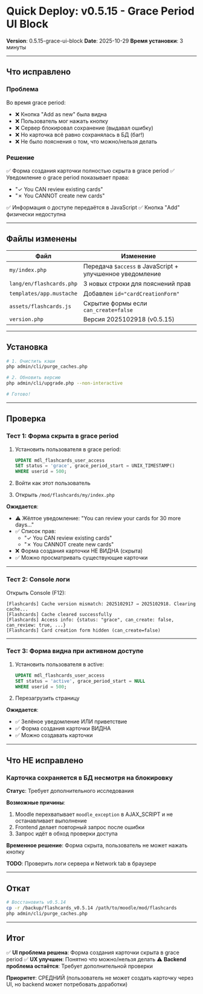 # Quick Deploy: v0.5.15 - Grace Period UI Block

**Version**: 0.5.15-grace-ui-block
**Date**: 2025-10-29
**Время установки**: 3 минуты

---

## Что исправлено

### Проблема
Во время grace period:
- ❌ Кнопка "Add as new" была видна
- ❌ Пользователь мог нажать кнопку
- ❌ Сервер блокировал сохранение (выдавал ошибку)
- ❌ Но карточка всё равно сохранялась в БД (баг!)
- ❌ Не было пояснения о том, что можно/нельзя делать

### Решение
✅ Форма создания карточки полностью скрыта в grace period
✅ Уведомление о grace period показывает права:
- "✓ You CAN review existing cards"
- "✗ You CANNOT create new cards"

✅ Информация о доступе передаётся в JavaScript
✅ Кнопка "Add" физически недоступна

---

## Файлы изменены

| Файл | Изменение |
|------|-----------|
| `my/index.php` | Передача `$access` в JavaScript + улучшенное уведомление |
| `lang/en/flashcards.php` | 3 новых строки для пояснений прав |
| `templates/app.mustache` | Добавлен `id="cardCreationForm"` |
| `assets/flashcards.js` | Скрытие формы если `can_create=false` |
| `version.php` | Версия 2025102918 (v0.5.15) |

---

## Установка

```bash
# 1. Очистить кэши
php admin/cli/purge_caches.php

# 2. Обновить версию
php admin/cli/upgrade.php --non-interactive

# Готово!
```

---

## Проверка

### Тест 1: Форма скрыта в grace period

1. Установить пользователя в grace period:
   ```sql
   UPDATE mdl_flashcards_user_access
   SET status = 'grace', grace_period_start = UNIX_TIMESTAMP()
   WHERE userid = 500;
   ```

2. Войти как этот пользователь
3. Открыть `/mod/flashcards/my/index.php`

**Ожидается**:
- ⚠️ Жёлтое уведомление: "You can review your cards for 30 more days..."
- ✅ Список прав:
  - "✓ You CAN review existing cards"
  - "✗ You CANNOT create new cards"
- ❌ Форма создания карточки НЕ ВИДНА (скрыта)
- ✅ Можно просматривать существующие карточки

---

### Тест 2: Console логи

Открыть Console (F12):

```
[Flashcards] Cache version mismatch: 2025102917 → 2025102918. Clearing cache...
[Flashcards] Cache cleared successfully
[Flashcards] Access info: {status: "grace", can_create: false, can_review: true, ...}
[Flashcards] Card creation form hidden (can_create=false)
```

---

### Тест 3: Форма видна при активном доступе

1. Установить пользователя в active:
   ```sql
   UPDATE mdl_flashcards_user_access
   SET status = 'active', grace_period_start = NULL
   WHERE userid = 500;
   ```

2. Перезагрузить страницу

**Ожидается**:
- ✅ Зелёное уведомление ИЛИ приветствие
- ✅ Форма создания карточки ВИДНА
- ✅ Можно создавать карточки

---

## Что НЕ исправлено

### Карточка сохраняется в БД несмотря на блокировку

**Статус**: Требует дополнительного исследования

**Возможные причины**:
1. Moodle перехватывает `moodle_exception` в AJAX_SCRIPT и не останавливает выполнение
2. Frontend делает повторный запрос после ошибки
3. Запрос идёт в обход проверки доступа

**Временное решение**: Форма скрыта, пользователь не может нажать кнопку

**TODO**: Проверить логи сервера и Network tab в браузере

---

## Откат

```bash
# Восстановить v0.5.14
cp -r /backup/flashcards_v0.5.14 /path/to/moodle/mod/flashcards
php admin/cli/purge_caches.php
```

---

## Итог

✅ **UI проблема решена**: Форма создания карточки скрыта в grace period
✅ **UX улучшен**: Понятно что можно/нельзя делать
⚠️ **Backend проблема остаётся**: Требует дополнительной проверки

**Приоритет**: СРЕДНИЙ (пользователь не может создать карточку через UI, но backend может потребовать доработки)
